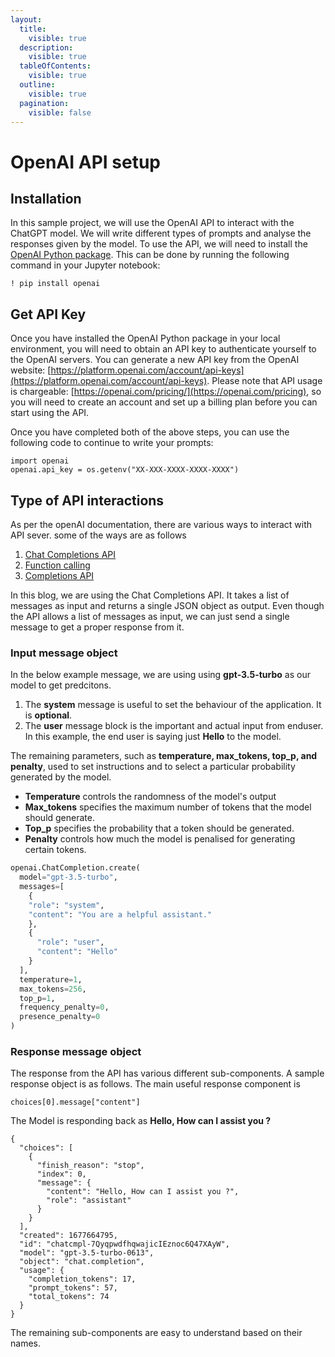 ```yaml
---
layout:
  title:
    visible: true
  description:
    visible: true
  tableOfContents:
    visible: true
  outline:
    visible: true
  pagination:
    visible: false
---
```


# OpenAI API setup

## Installation

In this sample project, we will use the OpenAI API to interact with the ChatGPT model. We will write different types of prompts and analyse the responses given by the model. To use the API, we will need to install the [OpenAI Python package](https://pypi.org/project/openai/). This can be done by running the following command in your Jupyter notebook:

```
! pip install openai
```

## Get API Key

Once you have installed the OpenAI Python package in your local environment, you will need to obtain an API key to authenticate yourself to the OpenAI servers. You can generate a new API key from the OpenAI website: [https://platform.openai.com/account/api-keys](https://platform.openai.com/account/api-keys). Please note that API usage is chargeable: [https://openai.com/pricing/](https://openai.com/pricing), so you will need to create an account and set up a billing plan before you can start using the API.

Once you have completed both of the above steps, you can use the following code to continue to write your prompts:

```
import openai
openai.api_key = os.getenv("XX-XXX-XXXX-XXXX-XXXX")
```

## Type of API interactions

As per the openAI documentation, there are various ways to interact with API sever. some of the ways are as follows

1. [Chat Completions API](https://platform.openai.com/docs/guides/gpt/chat-completions-api)
2. [Function calling](https://platform.openai.com/docs/guides/gpt/function-calling)
3. [Completions API ](https://platform.openai.com/docs/guides/gpt/completions-api)

In this blog, we are using the Chat Completions API. It takes a list of messages as input and returns a single JSON object as output. Even though the API allows a list of messages as input, we can just send a single message to get a proper response from it.

### Input message object

In the below example message, we are using using **gpt-3.5-turbo** as our model to get predcitons.

1. The **system** message is useful to set the behaviour of the application. It is **optional**.
2. The **user** message block is the important and actual input from enduser. In this example, the end user is saying just **Hello** to the model.

The remaining parameters, such as **temperature, max\_tokens, top\_p, and penalty**, used to set instructions and to select a particular probability generated by the model.

* **Temperature** controls the randomness of the model's output
* **Max\_tokens** specifies the maximum number of tokens that the model should generate.
* **Top\_p** specifies the probability that a token should be generated.
* **Penalty** controls how much the model is penalised for generating certain tokens.

```python
openai.ChatCompletion.create(
  model="gpt-3.5-turbo",
  messages=[
    {
    "role": "system", 
    "content": "You are a helpful assistant."
    },
    {
      "role": "user",
      "content": "Hello"
    }
  ],
  temperature=1,
  max_tokens=256,
  top_p=1,
  frequency_penalty=0,
  presence_penalty=0
)
```

### Response message object&#x20;

The response from the API has various different sub-components. A sample response object is as follows. The main useful response component is&#x20;

`choices[0].message["content"]`

The Model is responding back as  **Hello, How can I assist you ?**

```
{
  "choices": [
    {
      "finish_reason": "stop",
      "index": 0,
      "message": {
        "content": "Hello, How can I assist you ?",
        "role": "assistant"
      }
    }
  ],
  "created": 1677664795,
  "id": "chatcmpl-7QyqpwdfhqwajicIEznoc6Q47XAyW",
  "model": "gpt-3.5-turbo-0613",
  "object": "chat.completion",
  "usage": {
    "completion_tokens": 17,
    "prompt_tokens": 57,
    "total_tokens": 74
  }
}
```

The remaining sub-components are easy to understand based on their names.
